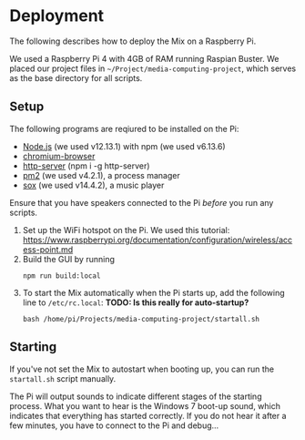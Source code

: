 # Deployment
The following describes how to deploy the Mix on a Raspberry Pi.

We used a Raspberry Pi 4 with 4GB of RAM running Raspian Buster. We placed our project files in `~/Project/media-computing-project`, which serves as the base directory for all scripts.

## Setup
The following programs are reqiured to be installed on the Pi:

- [Node.js](https://github.com/nodesource/distributions/blob/master/README.md#debinstall) (we used v12.13.1) with npm (we used v6.13.6)
- [chromium-browser](https://itsfoss.com/install-chromium-ubuntu/)
- [http-server](https://github.com/http-party/http-server#readme) (npm i -g http-server) 
- [pm2](https://pm2.keymetrics.io/docs/usage/quick-start/) (we used v4.2.1), a process manager
- [sox](https://wiki.ubuntuusers.de/SoX/) (we used v14.4.2), a music player

Ensure that you have speakers connected to the Pi *before* you run any scripts.

1. Set up the WiFi hotspot on the Pi. We used this tutorial: https://www.raspberrypi.org/documentation/configuration/wireless/access-point.md
2. Build the GUI by running
    ```
    npm run build:local
    ```
3. To start the Mix automatically when the Pi starts up, add the following line to `/etc/rc.local`: **TODO: Is this really for auto-startup?**
    ```
    bash /home/pi/Projects/media-computing-project/startall.sh
    ``` 

## Starting
If you've not set the Mix to autostart when booting up, you can run the `startall.sh` script manually.

The Pi will output sounds to indicate different stages of the starting process. What you want to hear is the Windows 7 boot-up sound, which indicates that everything has started correctly. If you do not hear it after a few minutes, you have to connect to the Pi and debug...

